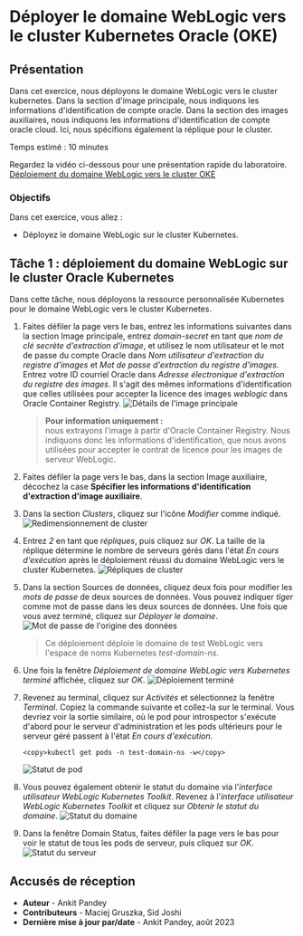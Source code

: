 # Déployer le domaine WebLogic vers le cluster Kubernetes Oracle (OKE)

## Présentation

Dans cet exercice, nous déployons le domaine WebLogic vers le cluster kubernetes. Dans la section d'image principale, nous indiquons les informations d'identification de compte oracle. Dans la section des images auxiliaires, nous indiquons les informations d'identification de compte oracle cloud. Ici, nous spécifions également la réplique pour le cluster.

Temps estimé : 10 minutes

Regardez la vidéo ci-dessous pour une présentation rapide du laboratoire. [Déploiement du domaine WebLogic vers le cluster OKE](videohub:1_wz94de1l)

### Objectifs

Dans cet exercice, vous allez :

*   Déployez le domaine WebLogic sur le cluster Kubernetes.

## Tâche 1 : déploiement du domaine WebLogic sur le cluster Oracle Kubernetes

Dans cette tâche, nous déployons la ressource personnalisée Kubernetes pour le domaine WebLogic vers le cluster Kubernetes.

1.  Faites défiler la page vers le bas, entrez les informations suivantes dans la section Image principale, entrez _domain-secret_ en tant que _nom de clé secrète d'extraction d'image_, et utilisez le nom utilisateur et le mot de passe du compte Oracle dans _Nom utilisateur d'extraction du registre d'images_ et _Mot de passe d'extraction du registre d'images_. Entrez votre ID courriel Oracle dans _Adresse électronique d'extraction du registre des images_. Il s'agit des mêmes informations d'identification que celles utilisées pour accepter la licence des images _weblogic_ dans Oracle Container Registry. ![Détails de l'image principale](images/primary-image-details.png)
    
    > **Pour information uniquement :**  
    > nous extrayons l'image à partir d'Oracle Container Registry. Nous indiquons donc les informations d'identification, que nous avons utilisées pour accepter le contrat de licence pour les images de serveur WebLogic.
    
2.  Faites défiler la page vers le bas, dans la section Image auxiliaire, décochez la case **Spécifier les informations d'identification d'extraction d'image auxiliaire**.
    
3.  Dans la section _Clusters_, cliquez sur l'icône _Modifier_ comme indiqué. ![Redimensionnement de cluster](images/cluster-resize.png)
    
4.  Entrez _2_ en tant que _répliques_, puis cliquez sur _OK_. La taille de la réplique détermine le nombre de serveurs gérés dans l'état _En cours d'exécution_ après le déploiement réussi du domaine WebLogic vers le cluster Kubernetes. ![Répliques de cluster](images/cluster-replicas.png)
    
5.  Dans la section Sources de données, cliquez deux fois pour modifier les _mots de passe_ de deux sources de données. Vous pouvez indiquer _tiger_ comme mot de passe dans les deux sources de données. Une fois que vous avez terminé, cliquez sur _Déployer le domaine_. ![Mot de passe de l'origine des données](images/datasource-password.png)
    
    > Ce déploiement déploie le domaine de test WebLogic vers l'espace de noms Kubernetes _test-domain-ns_.
    
6.  Une fois la fenêtre _Déploiement de domaine WebLogic vers Kubernetes terminé_ affichée, cliquez sur _OK_. ![Déploiement terminé](images/deployment-complete.png)
    
7.  Revenez au terminal, cliquez sur _Activités_ et sélectionnez la fenêtre _Terminal_. Copiez la commande suivante et collez-la sur le terminal. Vous devriez voir la sortie similaire, où le pod pour introspector s'exécute d'abord pour le serveur d'administration et les pods ultérieurs pour le serveur géré passent à l'état _En cours d'exécution_.
    
        <copy>kubectl get pods -n test-domain-ns -w</copy>
        
    
    ![Statut de pod](images/pod-status.png)
    
8.  Vous pouvez également obtenir le statut du domaine via l'_interface utilisateur WebLogic Kubernetes Toolkit_. Revenez à l'_interface utilisateur WebLogic Kubernetes Toolkit_ et cliquez sur _Obtenir le statut du domaine_. ![Statut du domaine](images/domain-status.png)
    
9.  Dans la fenêtre Domain Status, faites défiler la page vers le bas pour voir le statut de tous les pods de serveur, puis cliquez sur _OK_. ![Statut du serveur](images/server-status.png)
    

## Accusés de réception

*   **Auteur** - Ankit Pandey
*   **Contributeurs** - Maciej Gruszka, Sid Joshi
*   **Dernière mise à jour par/date** - Ankit Pandey, août 2023